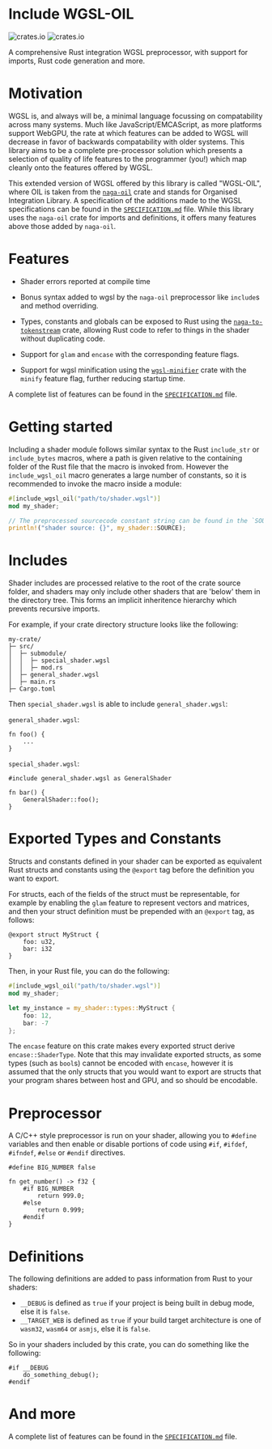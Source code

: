 # Include WGSL-OIL
![crates.io](https://img.shields.io/crates/v/include-wgsl-oil.svg)
![crates.io](https://img.shields.io/crates/l/include-wgsl-oil.svg)

A comprehensive Rust integration WGSL preprocessor, with support for imports, Rust code generation and more.

# Motivation

WGSL is, and always will be, a minimal language focussing on compatability across many systems. Much like JavaScript/EMCAScript, as more platforms support WebGPU, the rate at which features can be added to WGSL will decrease in favor of backwards compatability with older systems. This library aims to be a complete pre-processor solution which presents a selection of quality of life features to the programmer (you!) which map cleanly onto the features offered by WGSL. 

This extended version of WGSL offered by this library is called "WGSL-OIL", where OIL is taken from the [`naga-oil`](https://crates.io/crates/naga-oil) crate and stands for Organised Integration Library. A specification of the additions made to the WGSL specifications can be found in the [`SPECIFICATION.md`](https://github.com/LucentFlux/include-wgsl-oil/blob/main/SPECIFICATION.md) file. While this library uses the `naga-oil` crate for imports and definitions, it offers many features above those added by `naga-oil`.

# Features

- Shader errors reported at compile time

- Bonus syntax added to wgsl by the `naga-oil` preprocessor like `include`s and method overriding.

- Types, constants and globals can be exposed to Rust using the [`naga-to-tokenstream`](https://crates.io/crates/naga-to-tokenstream) crate, allowing Rust code to refer to things in the shader without duplicating code.

- Support for `glam` and `encase` with the corresponding feature flags.

- Support for wgsl minification using the [`wgsl-minifier`](https://crates.io/crates/wgsl-minifier) crate with the `minify` feature flag, further reducing startup time.

A complete list of features can be found in the [`SPECIFICATION.md`](https://github.com/LucentFlux/include-wgsl-oil/blob/main/SPECIFICATION.md) file.

# Getting started

Including a shader module follows similar syntax to the Rust `include_str` or `include_bytes` macros, where a path is given relative to the containing folder of the Rust file that the macro is invoked from. However the `include_wgsl_oil` macro generates a large number of constants, so it is recommended to invoke the macro inside a module:

```rust ignore
#[include_wgsl_oil("path/to/shader.wgsl")]
mod my_shader;

// The preprocessed sourcecode constant string can be found in the `SOURCE` constant at the root of the module:
println!("shader source: {}", my_shader::SOURCE); 
```

# Includes

Shader includes are processed relative to the root of the crate source folder, and shaders may only include other shaders that are 'below' them in the directory tree. This forms an implicit inheritence hierarchy which prevents recursive imports.

For example, if your crate directory structure looks like the following:

```text
my-crate/
├─ src/
│  ├─ submodule/
│  │  ├─ special_shader.wgsl
│  │  ├─ mod.rs
│  ├─ general_shader.wgsl
│  ├─ main.rs
├─ Cargo.toml
```

Then `special_shader.wgsl` is able to include `general_shader.wgsl`:

`general_shader.wgsl`:
```wgsl
fn foo() {
    ...
}
```

`special_shader.wgsl`:
```wgsl
#include general_shader.wgsl as GeneralShader

fn bar() {
    GeneralShader::foo();
}
```

# Exported Types and Constants

Structs and constants defined in your shader can be exported as equivalent Rust structs and constants using the `@export` tag before the definition you want to export.

For structs, each of the fields of the struct must be representable, for example by enabling the `glam` feature to represent vectors and matrices, and then your struct definition must be prepended with an `@export` tag, as follows:

```wgsl
@export struct MyStruct {
    foo: u32,
    bar: i32
}
```

Then, in your Rust file, you can do the following:

```rust ignore
#[include_wgsl_oil("path/to/shader.wgsl")]
mod my_shader;

let my_instance = my_shader::types::MyStruct {
    foo: 12,
    bar: -7
};
```

The `encase` feature on this crate makes every exported struct derive `encase::ShaderType`. Note that this may invalidate exported structs, as some types (such as `bool`s) cannot be encoded with `encase`, however it is assumed that the only structs that you would want to export are structs that your program shares between host and GPU, and so should be encodable.

# Preprocessor

A C/C++ style preprocessor is run on your shader, allowing you to `#define` variables and then enable or disable portions of code using `#if`, `#ifdef`, `#ifndef`, `#else` or `#endif` directives.

```wgsl
#define BIG_NUMBER false

fn get_number() -> f32 {
    #if BIG_NUMBER
        return 999.0;
    #else
        return 0.999;
    #endif
}
```

# Definitions

The following definitions are added to pass information from Rust to your shaders:

- `__DEBUG` is defined as `true` if your project is being built in debug mode, else it is `false`.
- `__TARGET_WEB` is defined as `true` if your build target architecture is one of `wasm32`, `wasm64` or `asmjs`, else it is `false`.

So in your shaders included by this crate, you can do something like the following:
```wgsl
#if __DEBUG
    do_something_debug();
#endif
```

# And more

A complete list of features can be found in the [`SPECIFICATION.md`](https://github.com/LucentFlux/include-wgsl-oil/blob/main/SPECIFICATION.md) file.
